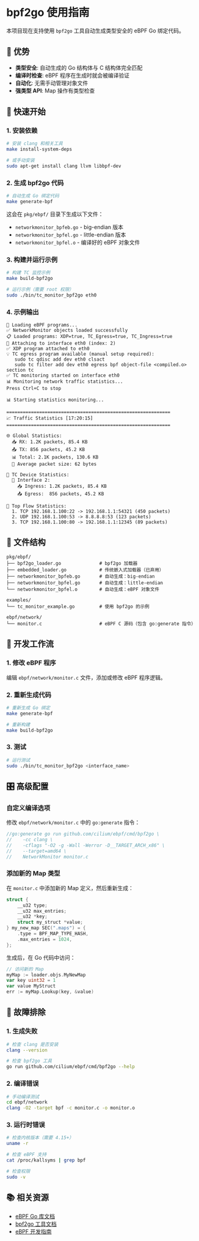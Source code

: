 # bpf2go 使用指南

本项目现在支持使用 `bpf2go` 工具自动生成类型安全的 eBPF Go 绑定代码。

## 🎯 优势

- **类型安全**: 自动生成的 Go 结构体与 C 结构体完全匹配
- **编译时检查**: eBPF 程序在生成时就会被编译验证
- **自动化**: 无需手动管理对象文件
- **强类型 API**: Map 操作有类型检查

## 🚀 快速开始

### 1. 安装依赖

```bash
# 安装 clang 和相关工具
make install-system-deps

# 或手动安装
sudo apt-get install clang llvm libbpf-dev
```

### 2. 生成 bpf2go 代码

```bash
# 自动生成 Go 绑定代码
make generate-bpf
```

这会在 `pkg/ebpf/` 目录下生成以下文件：
- `networkmonitor_bpfeb.go` - big-endian 版本
- `networkmonitor_bpfel.go` - little-endian 版本
- `networkmonitor_bpfel.o` - 编译好的 eBPF 对象文件

### 3. 构建并运行示例

```bash
# 构建 TC 监控示例
make build-bpf2go

# 运行示例（需要 root 权限）
sudo ./bin/tc_monitor_bpf2go eth0
```

### 4. 示例输出

```
🔄 Loading eBPF programs...
✅ NetworkMonitor objects loaded successfully
📋 Loaded programs: XDP=true, TC_Egress=true, TC_Ingress=true
🔗 Attaching to interface eth0 (index: 2)
✅ XDP program attached to eth0
💡 TC egress program available (manual setup required):
   sudo tc qdisc add dev eth0 clsact
   sudo tc filter add dev eth0 egress bpf object-file <compiled.o> section tc
✅ TC monitoring started on interface eth0
📊 Monitoring network traffic statistics...
Press Ctrl+C to stop

📊 Starting statistics monitoring...

============================================================
📈 Traffic Statistics [17:20:15]
============================================================

🌐 Global Statistics:
  📥 RX: 1.2K packets, 85.4 KB
  📤 TX: 856 packets, 45.2 KB
  📊 Total: 2.1K packets, 130.6 KB
  📏 Average packet size: 62 bytes

🔀 TC Device Statistics:
  📡 Interface 2:
    📥 Ingress: 1.2K packets, 85.4 KB
    📤 Egress:  856 packets, 45.2 KB

🌊 Top Flow Statistics:
  1. TCP 192.168.1.100:22 -> 192.168.1.1:54321 (450 packets)
  2. UDP 192.168.1.100:53 -> 8.8.8.8:53 (123 packets)
  3. TCP 192.168.1.100:80 -> 192.168.1.1:12345 (89 packets)
```

## 📁 文件结构

```
pkg/ebpf/
├── bpf2go_loader.go              # bpf2go 加载器
├── embedded_loader.go            # 传统嵌入式加载器（已弃用）
├── networkmonitor_bpfeb.go       # 自动生成：big-endian
├── networkmonitor_bpfel.go       # 自动生成：little-endian
└── networkmonitor_bpfel.o        # 自动生成：eBPF 对象文件

examples/
└── tc_monitor_example.go         # 使用 bpf2go 的示例

ebpf/network/
└── monitor.c                     # eBPF C 源码（包含 go:generate 指令）
```

## 🔧 开发工作流

### 1. 修改 eBPF 程序

编辑 `ebpf/network/monitor.c` 文件，添加或修改 eBPF 程序逻辑。

### 2. 重新生成代码

```bash
# 重新生成 Go 绑定
make generate-bpf

# 重新构建
make build-bpf2go
```

### 3. 测试

```bash
# 运行测试
sudo ./bin/tc_monitor_bpf2go <interface_name>
```

## 🎛️ 高级配置

### 自定义编译选项

修改 `ebpf/network/monitor.c` 中的 `go:generate` 指令：

```c
//go:generate go run github.com/cilium/ebpf/cmd/bpf2go \
//    -cc clang \
//    -cflags "-O2 -g -Wall -Werror -D__TARGET_ARCH_x86" \
//    --target=amd64 \
//    NetworkMonitor monitor.c
```

### 添加新的 Map 类型

在 `monitor.c` 中添加新的 Map 定义，然后重新生成：

```c
struct {
    __u32 type;
    __u32 max_entries;
    __u32 *key;
    struct my_struct *value;
} my_new_map SEC(".maps") = {
    .type = BPF_MAP_TYPE_HASH,
    .max_entries = 1024,
};
```

生成后，在 Go 代码中访问：

```go
// 访问新的 Map
myMap := loader.objs.MyNewMap
var key uint32 = 1
var value MyStruct
err := myMap.Lookup(key, &value)
```

## 🐛 故障排除

### 1. 生成失败

```bash
# 检查 clang 是否安装
clang --version

# 检查 bpf2go 工具
go run github.com/cilium/ebpf/cmd/bpf2go --help
```

### 2. 编译错误

```bash
# 手动编译测试
cd ebpf/network
clang -O2 -target bpf -c monitor.c -o monitor.o
```

### 3. 运行时错误

```bash
# 检查内核版本（需要 4.15+）
uname -r

# 检查 eBPF 支持
cat /proc/kallsyms | grep bpf

# 检查权限
sudo -v
```

## 📚 相关资源

- [eBPF Go 库文档](https://pkg.go.dev/github.com/cilium/ebpf)
- [bpf2go 工具文档](https://github.com/cilium/ebpf/tree/master/cmd/bpf2go)
- [eBPF 开发指南](https://docs.kernel.org/bpf/)
